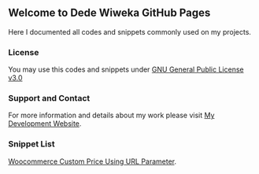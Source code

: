 ## Welcome to Dede Wiweka GitHub Pages

Here I documented all codes and snippets commonly used on my projects. 


### License

You may use this codes and snippets under [GNU General Public License v3.0](https://github.com/dedewiweka/projects/blob/main/license)


### Support and Contact

For more information and details about my work please visit [My Development Website](https://dede.wiweka.com/development).


### Snippet List

[Woocommerce Custom Price Using URL Parameter](https://github.com/dedewiweka/projects/blob/main/woo-custom-price.md).




